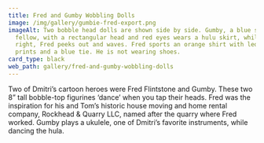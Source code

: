 ```yaml
---
title: Fred and Gumby Wobbling Dolls
image: /img/gallery/gumbie-fred-export.png
imageAlt: Two bobble head dolls are shown side by side. Gumby, a blue skinned
  fellow, with a rectangular head and red eyes wears a hulu skirt, while to his
  right, Fred peeks out and waves. Fred sports an orange shirt with leopard
  prints and a blue tie. He is not wearing shoes.
card_type: black
web_path: gallery/fred-and-gumby-wobbling-dolls
---
```

Two of Dmitri’s cartoon heroes were Fred Flintstone and Gumby. These two 8” tall bobble-top figurines ‘dance’ when you tap their heads. Fred was the inspiration for his and Tom’s historic house moving and home rental company, Rockhead & Quarry LLC, named after the quarry where Fred worked. Gumby plays a ukulele, one of Dmitri’s favorite instruments, while dancing the hula.